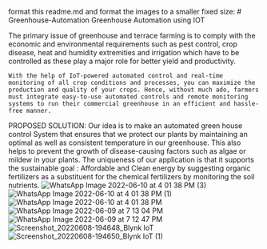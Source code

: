 format this readme.md and format the images to a smaller fixed size: # Greenhouse-Automation
Greenhouse Automation using IOT 

The primary issue of greenhouse and terrace farming is to comply with the economic and environmental requirements such as pest control, crop disease, heat and humidity extremities and irrigation which have to be controlled as these play a major role for better yield and productivity.

	With the help of IoT-powered automated control and real-time monitoring of all crop conditions and processes, you can maximize the production and quality of your crops. Hence, without much ado, farmers must integrate easy-to-use automated controls and remote monitoring systems to run their commercial greenhouse in an efficient and hassle-free manner.

PROPOSED SOLUTION:
Our idea is to make an automated green house control System that ensures that we protect our plants by maintaining an optimal as well as consistent temperature in our greenhouse. This also helps to prevent the growth of disease-causing factors such as algae or mildew in your plants. 
The uniqueness of our application is that it supports the sustainable goal :  Affordable and Clean energy by suggesting organic fertilizers as a substituent for the chemical fertilizers by monitoring the soil nutrients.
 ![WhatsApp Image 2022-06-10 at 4 01 38 PM (3)](https://user-images.githubusercontent.com/59754243/173051309-afa1e28a-8227-4e0d-8ad9-f3261662c9ee.jpeg)
![WhatsApp Image 2022-06-10 at 4 01 38 PM (1)](https://user-images.githubusercontent.com/59754243/173051344-d0758511-039a-496d-97bb-d987157d515c.jpeg)
![WhatsApp Image 2022-06-10 at 4 01 38 PM](https://user-images.githubusercontent.com/59754243/173051378-97d6c500-fbf5-4a6b-b3c9-5eca5237e7c6.jpeg)
![WhatsApp Image 2022-06-09 at 7 13 04 PM](https://user-images.githubusercontent.com/59754243/173051418-a9faa915-c4aa-425c-a1ba-ccf17733fca1.jpeg)
![WhatsApp Image 2022-06-09 at 7 12 47 PM](https://user-images.githubusercontent.com/59754243/173051450-11a85f86-61bc-4ee1-aca7-7b69b57a0e62.jpeg)
![Screenshot_20220608-194648_Blynk IoT](https://user-images.githubusercontent.com/59754243/173051489-bddecb35-fbb9-44cc-8cc6-1d014c9a1ef0.jpg)
![Screenshot_20220608-194650_Blynk IoT (1)](https://user-images.githubusercontent.com/59754243/173051549-7bc69f40-4694-4960-8d54-8951980da19b.jpg)
